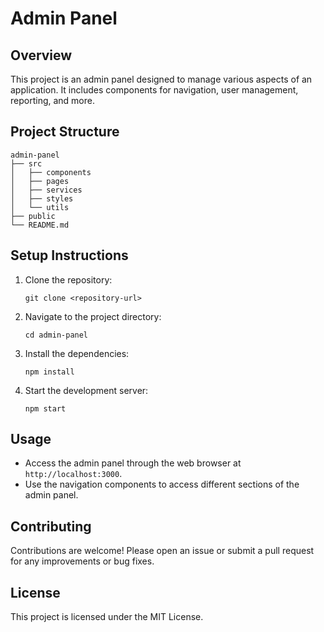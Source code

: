# Admin Panel

## Overview
This project is an admin panel designed to manage various aspects of an application. It includes components for navigation, user management, reporting, and more.

## Project Structure
```
admin-panel
├── src
│   ├── components
│   ├── pages
│   ├── services
│   ├── styles
│   └── utils
├── public
└── README.md
```

## Setup Instructions
1. Clone the repository:
   ```
   git clone <repository-url>
   ```
2. Navigate to the project directory:
   ```
   cd admin-panel
   ```
3. Install the dependencies:
   ```
   npm install
   ```
4. Start the development server:
   ```
   npm start
   ```

## Usage
- Access the admin panel through the web browser at `http://localhost:3000`.
- Use the navigation components to access different sections of the admin panel.

## Contributing
Contributions are welcome! Please open an issue or submit a pull request for any improvements or bug fixes.

## License
This project is licensed under the MIT License.